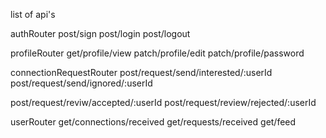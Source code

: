 list of api's

authRouter
post/sign
post/login
post/logout

profileRouter
get/profile/view
patch/profile/edit
patch/profile/password

connectionRequestRouter
post/request/send/interested/:userId
post/request/send/ignored/:userId

post/request/reviw/accepted/:userId
post/request/review/rejected/:userId

userRouter
get/connections/received
get/requests/received
get/feed
